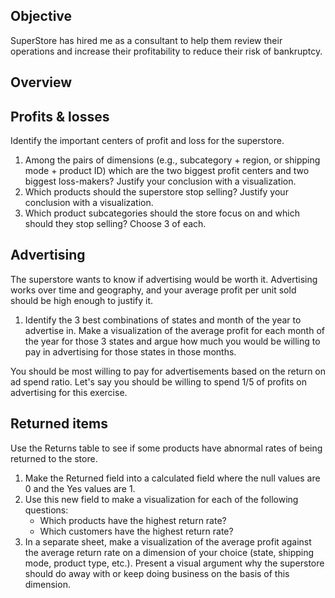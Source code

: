 ## Objective

SuperStore has hired me as a consultant to help them review their operations and increase their profitability to reduce their risk of bankruptcy.

## Overview
## Profits & losses
Identify the important centers of profit and loss for the superstore.
   1. Among the pairs of dimensions (e.g., subcategory + region, or shipping mode + product ID) which are the two biggest profit centers and two biggest loss-makers? Justify your conclusion with a visualization.
   2. Which products should the superstore stop selling? Justify your conclusion with a visualization.
   3. Which product subcategories should the store focus on and which should they stop selling? Choose 3 of each.

## Advertising
The superstore wants to know if advertising would be worth it. Advertising works over time and geography, and your average profit per unit sold should be high enough to justify it.
  1. Identify the 3 best combinations of states and month of the year to advertise in. Make a visualization of the average profit for each month of the year for those 3 states and argue how much you would be willing to pay in advertising for those states in those months.

You should be most willing to pay for advertisements based on the return on ad spend ratio. Let's say you should be willing to spend 1/5 of profits on advertising for this exercise.

## Returned items
Use the Returns table to see if some products have abnormal rates of being returned to the store.

  1. Make the Returned field into a calculated field where the null values are 0 and the Yes values are 1.
  2. Use this new field to make a visualization for each of the following questions:
      - Which products have the highest return rate?
      - Which customers have the highest return rate?
  3. In a separate sheet, make a visualization of the average profit against the average return rate on a dimension of your choice (state, shipping mode, product type, etc.). Present a visual argument why the superstore should do away with or keep doing business on the basis of this dimension.

## 
